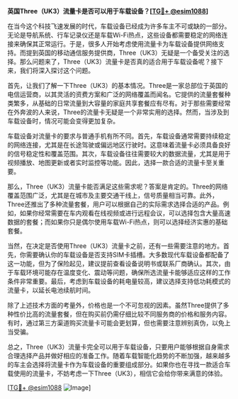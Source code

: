 **英国Three（UK3）流量卡是否可以用于车载设备？[[TG💪+ @esim1088](https://t.me/s/esim1088)]**

在当今这个科技飞速发展的时代，车载设备已经成为许多车主不可或缺的一部分。无论是导航系统、行车记录仪还是车载Wi-Fi热点，这些设备都需要稳定的网络连接来确保其正常运行。于是，很多人开始考虑使用流量卡为车载设备提供网络支持。而提到英国的移动通信服务提供商，Three（UK3）无疑是一个备受关注的选择。那么问题来了，Three（UK3）流量卡是否真的适合用于车载设备呢？接下来，我们将深入探讨这个问题。

首先，让我们了解一下Three（UK3）的基本情况。Three是一家总部位于英国的电信运营商，以其灵活的资费方案和广泛的网络覆盖而闻名。它提供的流量套餐种类繁多，从基础的日常流量到大容量的家庭共享套餐应有尽有。对于那些需要经常在外奔波的人来说，Three的流量卡无疑是一个非常实用的选择。然而，当涉及到车载设备时，情况可能会变得更加复杂。

车载设备对流量卡的要求与普通手机有所不同。首先，车载设备通常需要持续稳定的网络连接，尤其是在长途驾驶或偏远地区行驶时。这意味着流量卡必须具备良好的信号稳定性和覆盖范围。其次，车载设备往往需要较大的数据流量，尤其是用于视频播放、地图更新或者实时监控等功能。因此，选择一款合适的流量卡至关重要。

那么，Three（UK3）流量卡能否满足这些需求呢？答案是肯定的。Three的网络覆盖范围广泛，尤其是在城市及主要交通干线上，信号质量相当可靠。此外，Three还推出了多种流量套餐，用户可以根据自己的实际需求选择合适的产品。例如，如果你经常需要在车内观看在线视频或进行远程会议，可以选择包含大量高速数据的套餐；而如果你只是偶尔使用车载Wi-Fi热点，则可以选择经济实惠的基础套餐。

当然，在决定是否使用Three（UK3）流量卡之前，还有一些需要注意的地方。首先，你需要确认你的车载设备是否支持SIM卡插槽。大多数现代车载设备都配备了这一功能，但为了保险起见，建议提前查看设备说明书或联系厂商确认。其次，由于车载环境可能存在温度变化、震动等问题，确保所选流量卡能够适应这样的工作条件非常重要。最后，考虑到车载设备的耗电量较高，建议选择支持低功耗模式的流量卡，以延长电池续航时间。

除了上述技术方面的考量外，价格也是一个不可忽视的因素。虽然Three提供了多种性价比高的流量套餐，但在购买前仍需仔细比较不同服务商的价格和服务内容。有时，通过第三方渠道购买流量卡可能会更划算，但也需要注意辨别真伪，以免上当受骗。

总之，Three（UK3）流量卡完全可以用于车载设备，只要用户能够根据自身需求合理选择产品并做好相应的准备工作。随着车载智能化趋势的不断加强，越来越多的车主会选择将流量卡作为车载设备的重要组成部分。如果你也在寻找一款适合车载使用的流量卡，不妨考虑一下Three（UK3），相信它会给你带来满意的体验。

[[TG💪+ @esim1088](https://t.me/s/esim1088) ![Image](https://i.postimg.cc/4NQfJmqS/Snipaste-2025-05-13-00-14-12.png)]
